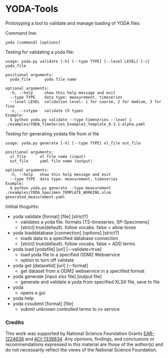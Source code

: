 YODA-Tools
====
Prototyping a tool to validate and manage loading of YODA files

Command line:
```
yoda [command] [options]
```

Testing for validating a yoda file:
```
usage: yoda.py validate [-h] [--type TYPE] [--level LEVEL] [-c] yoda_file

positional arguments:
  yoda_file      yoda file name

optional arguments:
  -h, --help     show this help message and exit
  --type TYPE    data type: measurement, timeseries
  --level LEVEL  validation level: 1 for coarse, 2 for medium, 3 for fine
  -c, --cvtype   validate CV types
Example:
  $ python yoda.py validate --type timeseries --level 1 ./examples/YODA_TimeSeries_Example1_Template_0.3.1-alpha.yaml 
```
Testing for generating yodata file from xl file
```
usage: yoda.py generate [-h] [--type TYPE] xl_file out_file

positional arguments:
  xl_file      xl file name (input)
  out_file     yaml file name (output)

optional arguments:
  -h, --help   show this help message and exit
  --type TYPE  data type: measurement, timeseries
Example:
  $ python yoda.py generate --type measurement ./examples/YODA_Specimen_TEMPLATE_WORKING.xlsm generated_measurement.yaml
```

Intitial thoguhts:
  * yoda validate [format] [file] [strict?]
     * validates a yoda file. formats [TS-timeseries, SP-Specimens]
     * [strict] true(default). follow vocabs. false = allow loose
  * yoda loaddatabase [connection] [options] [strict?]
     * loads data to a specified database connection
     * [strict] true(default). follow vocabs. false = ADD terms
  * yoda load [yodafile] [url] [--validate=true]
     * load yoda file to a specified ODM2 Webservice
     * option to turn off validate
  * yoda get [datasetid] [url] [--format]
     *  get dataset from a ODM2 webservice in a specified format
  * yoda generate [input xlsx file] [output file]
     * generate and validate a yoda from specified XLSX file, save to file
  * yoda
     * opens a gui
  * yoda help
  * yoda cvsubmit [format] [file]
    * submit unknown controlled terms to cv service

### Credits

This work was supported by National Science Foundation Grants [EAR-1224638](http://www.nsf.gov/awardsearch/showAward?AWD_ID=1224638) and [ACI-1339834](http://www.nsf.gov/awardsearch/showAward?AWD_ID=1339834). Any opinions, findings, and conclusions or recommendations expressed in this material are those of the author(s) and do not necessarily reflect the views of the National Science Foundation.
